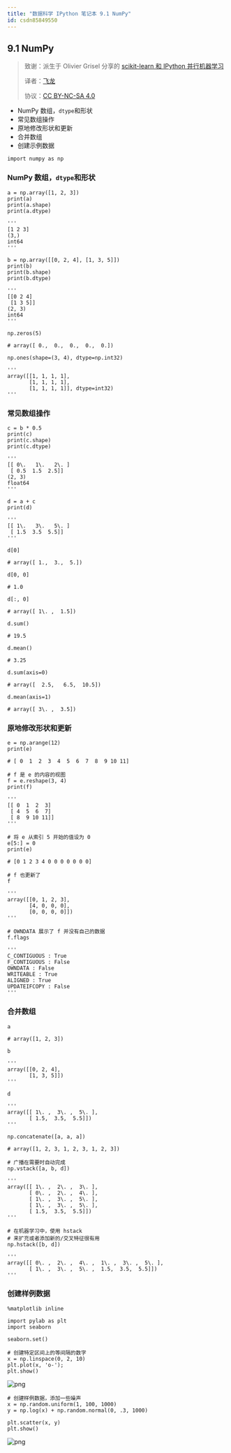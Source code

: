 ```yaml
---
title: "数据科学 IPython 笔记本 9.1 NumPy"
id: csdn85849550
---
```


## 9.1 NumPy

> 致谢：派生于 Olivier Grisel 分享的 [scikit-learn 和 IPython 并行机器学习](https://github.com/ogrisel/parallel_ml_tutorial)
> 
> 译者：[飞龙](https://github.com/wizardforcel)
> 
> 协议：[CC BY-NC-SA 4.0](http://creativecommons.org/licenses/by-nc-sa/4.0/)

*   NumPy 数组，`dtype`和形状
*   常见数组操作
*   原地修改形状和更新
*   合并数组
*   创建示例数据

```
import numpy as np 
```

### NumPy 数组，`dtype`和形状

```
a = np.array([1, 2, 3])
print(a)
print(a.shape)
print(a.dtype)

'''
[1 2 3]
(3,)
int64
'''

b = np.array([[0, 2, 4], [1, 3, 5]])
print(b)
print(b.shape)
print(b.dtype)

'''
[[0 2 4]
 [1 3 5]]
(2, 3)
int64
'''

np.zeros(5)

# array([ 0.,  0.,  0.,  0.,  0.])

np.ones(shape=(3, 4), dtype=np.int32)

'''
array([[1, 1, 1, 1],
       [1, 1, 1, 1],
       [1, 1, 1, 1]], dtype=int32)
''' 
```

### 常见数组操作

```
c = b * 0.5
print(c)
print(c.shape)
print(c.dtype)

'''
[[ 0\.   1\.   2\. ]
 [ 0.5  1.5  2.5]]
(2, 3)
float64
'''

d = a + c
print(d)

'''
[[ 1\.   3\.   5\. ]
 [ 1.5  3.5  5.5]]
'''

d[0]

# array([ 1.,  3.,  5.])

d[0, 0]

# 1.0

d[:, 0]

# array([ 1\. ,  1.5])

d.sum()

# 19.5

d.mean()

# 3.25

d.sum(axis=0)

# array([  2.5,   6.5,  10.5])

d.mean(axis=1)

# array([ 3\. ,  3.5]) 
```

### 原地修改形状和更新

```
e = np.arange(12)
print(e)

# [ 0  1  2  3  4  5  6  7  8  9 10 11]

# f 是 e 的内容的视图
f = e.reshape(3, 4)
print(f)

'''
[[ 0  1  2  3]
 [ 4  5  6  7]
 [ 8  9 10 11]]
'''

# 将 e 从索引 5 开始的值设为 0
e[5:] = 0
print(e)

# [0 1 2 3 4 0 0 0 0 0 0 0]

# f 也更新了
f

'''
array([[0, 1, 2, 3],
       [4, 0, 0, 0],
       [0, 0, 0, 0]])
'''

# OWNDATA 展示了 f 并没有自己的数据
f.flags

'''
C_CONTIGUOUS : True
F_CONTIGUOUS : False
OWNDATA : False
WRITEABLE : True
ALIGNED : True
UPDATEIFCOPY : False
''' 
```

### 合并数组

```
a

# array([1, 2, 3])

b

'''
array([[0, 2, 4],
       [1, 3, 5]])
'''

d

'''
array([[ 1\. ,  3\. ,  5\. ],
       [ 1.5,  3.5,  5.5]])
'''

np.concatenate([a, a, a])

# array([1, 2, 3, 1, 2, 3, 1, 2, 3])

# 广播在需要时自动完成
np.vstack([a, b, d])

'''
array([[ 1\. ,  2\. ,  3\. ],
       [ 0\. ,  2\. ,  4\. ],
       [ 1\. ,  3\. ,  5\. ],
       [ 1\. ,  3\. ,  5\. ],
       [ 1.5,  3.5,  5.5]])
'''

# 在机器学习中，使用 hstack
# 来扩充或者添加新的/交叉特征很有用
np.hstack([b, d])

'''
array([[ 0\. ,  2\. ,  4\. ,  1\. ,  3\. ,  5\. ],
       [ 1\. ,  3\. ,  5\. ,  1.5,  3.5,  5.5]])
''' 
```

### 创建样例数据

```
%matplotlib inline

import pylab as plt
import seaborn

seaborn.set()

# 创建特定区间上的等间隔的数字
x = np.linspace(0, 2, 10)
plt.plot(x, 'o-');
plt.show() 
```

![png](../img/2c5b78fb08375097ec2639a847cfd732.png)

```
# 创建样例数据，添加一些噪声
x = np.random.uniform(1, 100, 1000)
y = np.log(x) + np.random.normal(0, .3, 1000)

plt.scatter(x, y)
plt.show() 
```

![png](../img/827dac450d3b8a7bea02002b565a1d8c.png)